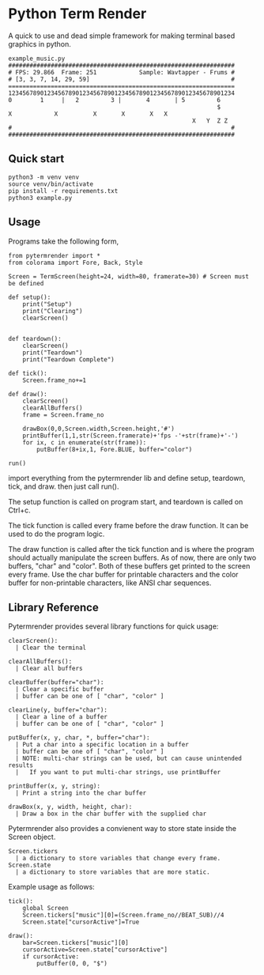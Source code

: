 # Python Term Render
A quick to use and dead simple framework for making terminal based graphics in python.

```
example_music.py
################################################################
# FPS: 29.866  Frame: 251            Sample: Wavtapper - Frums #
# [3, 3, 7, 14, 29, 59]                                        #
================================================================
1234567890123456789012345678901234567890123456789012345678901234
0        1     |   2         3 |       4       | 5         6    
                                                           $    
X            X          X       X       X   X                   
                                                    X   Y  Z Z  
#                                                              #
################################################################
```

## Quick start
```
python3 -m venv venv
source venv/bin/activate
pip install -r requirements.txt
python3 example.py
```

## Usage
Programs take the following form,
```
from pytermrender import *
from colorama import Fore, Back, Style

Screen = TermScreen(height=24, width=80, framerate=30) # Screen must be defined

def setup():
    print("Setup")
    print("Clearing")
    clearScreen()


def teardown():
    clearScreen()
    print("Teardown")
    print("Teardown Complete")

def tick():
    Screen.frame_no+=1

def draw():
    clearScreen()
    clearAllBuffers()
    frame = Screen.frame_no

    drawBox(0,0,Screen.width,Screen.height,'#')
    printBuffer(1,1,str(Screen.framerate)+'fps -'+str(frame)+'-')
    for ix, c in enumerate(str(frame)):
        putBuffer(8+ix,1, Fore.BLUE, buffer="color")

run()
```
import everything from the pytermrender lib and define setup, teardown, tick, and draw. then just call run().

The setup function is called on program start, and teardown is called on Ctrl+c.

The tick function is called every frame before the draw function.
It can be used to do the program logic.

The draw function is called after the tick function and is where the program should actually manipulate the screen buffers.
As of now, there are only two buffers, "char" and "color".
Both of these buffers get printed to the screen every frame.
Use the char buffer for printable characters and the color buffer for non-printable characters, like ANSI char sequences.


## Library Reference
Pytermrender provides several library functions for quick usage:
```
clearScreen():
  | Clear the terminal

clearAllBuffers():
  | Clear all buffers

clearBuffer(buffer="char"):
  | Clear a specific buffer
  | buffer can be one of [ "char", "color" ]

clearLine(y, buffer="char"):
  | Clear a line of a buffer
  | buffer can be one of [ "char", "color" ]

putBuffer(x, y, char, *, buffer="char"):
  | Put a char into a specific location in a buffer
  | buffer can be one of [ "char", "color" ]
  | NOTE: multi-char strings can be used, but can cause unintended results
  |   If you want to put multi-char strings, use printBuffer

printBuffer(x, y, string):
  | Print a string into the char buffer

drawBox(x, y, width, height, char):
  | Draw a box in the char buffer with the supplied char
```


Pytermrender also provides a convienent way to store state inside the Screen object.
```
Screen.tickers
  | a dictionary to store variables that change every frame.
Screen.state
  | a dictionary to store variables that are more static.
```
Example usage as follows:
```
tick():
    global Screen
    Screen.tickers["music"][0]=(Screen.frame_no//BEAT_SUB)//4
    Screen.state["cursorActive"]=True

draw():
    bar=Screen.tickers["music"][0]
    cursorActive=Screen.state["cursorActive"]
    if cursorActive:
        putBuffer(0, 0, "$")
```
